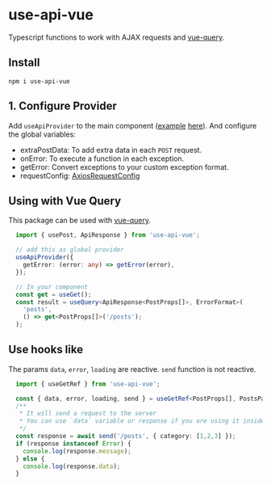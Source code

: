# use-api-vue

Typescript functions to work with AJAX requests and [vue-query](https://github.com/DamianOsipiuk/vue-query).

## Install

`npm i use-api-vue`

## 1. Configure Provider

Add `useApiProvider` to the main component ([example](https://github.com/gradguard/use-api-vue/blob/main/src/App.vue) [here](https://github.com/gradguard/use-api-vue/blob/main/src/interfaces/apiConfig.ts)). And configure the global variables:
- extraPostData: To add extra data in each `POST` request.
- onError: To execute a function in each exception.
- getError: Convert exceptions to your custom exception format.
- requestConfig: [AxiosRequestConfig](https://github.com/axios/axios/blob/master/index.d.ts#L76)

## Using with Vue Query

This package can be used with [vue-query](https://github.com/DamianOsipiuk/vue-query).

```typescript
  import { usePost, ApiResponse } from 'use-api-vue';

  // add this as global provider
  useApiProvider({
    getError: (error: any) => getError(error),
  });

  // In your component
  const get = useGet();
  const result = useQuery<ApiResponse<PostProps[]>, ErrorFormat>(
    'posts',
    () => get<PostProps[]>('/posts');
  );
```

## Use hooks like

The params `data`, `error`, `loading` are reactive. `send` function is not reactive.

```typescript
  import { useGetRef } from 'use-api-vue';

  const { data, error, loading, send } = useGetRef<PostProps[], PostsParams, ErrorFormat>();
  /**
   * It will send a request to the server
   * You can use `data` variable or response if you are using it inside of a function
   */
  const response = await send('/posts', { category: [1,2,3] });
  if (response instanceof Error) {
    console.log(response.message);
  } else {
    console.log(response.data);
  }
```
